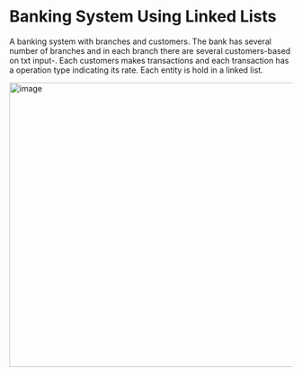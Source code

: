 # Banking System Using Linked Lists
A banking system with branches and customers. The bank has several number of branches and in each branch there are several customers-based on txt input-. Each customers makes
transactions and each transaction has a operation type indicating its rate. 
Each entity is hold in a linked list. 

<img width="507" alt="image" src="https://user-images.githubusercontent.com/74365527/181914651-30372d06-29fe-4f84-aa68-0bcfae8fd0a6.png">
